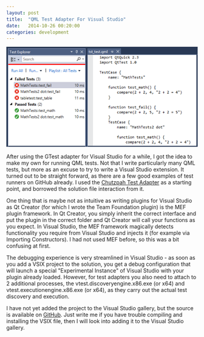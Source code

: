 ```yaml
---
layout: post
title:  "QML Test Adapter For Visual Studio"
date:   2014-10-26 00:20:00
categories: development
---
```


<img src="/images/qmltestadapter.png" class="center" />

After using the GTest adapter for Visual Studio for a while, I got the idea to make my own for running QML tests. Not that I write particularly many QML tests, but more as an excuse to try to write a Visual Studio extension. It turned out to be straight forward, as there are a few good examples of test runners on GitHub already. I used the [Chutzpah Test Adapter](https://github.com/mmanela/chutzpah) as a starting point, and borrowed the solution file interaction from it.

One thing that is maybe not as intuitive as writing plugins for Visual Studio as Qt Creator (for which I wrote the Team Foundation plugin) is the MEF plugin framework. In Qt Creator, you simply inherit the correct interface and put the plugin in the correct folder and Qt Creator will call your functions as you expect. In Visual Studio, the MEF framework magically detects functionality you require from Visual Studio and injects it (for example via Importing Constructors). I had not used MEF before, so this was a bit confusing at first.

The debugging experience is very streamlined in Visual Studio - as soon as you add a VSIX project to the solution, you get a debug configuration that will launch a special "Experimental Instance" of Visual Studio with your plugin already loaded. However, for test adapters you also need to attach to 2 additional processes, the vtest.discoveryengine.x86.exe (or x64) and vtest.executionengine.x86.exe (or x64), as they carry out the actual test discovery and execution.

I have not yet added the project to the Visual Studio gallery, but the source is available on [GitHub](https://github.com/jesperhh/QmlTestAdapter). Just write me if you have trouble compiling and installing the VSIX file, then I will look into adding it to the Visual Studio gallery.
